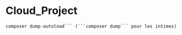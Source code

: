 # Cloud_Project

```composer install
composer dump-autoload``` (```composer dump``` pour les intimes)

